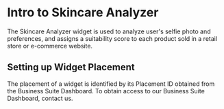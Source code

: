# Intro to Skincare Analyzer

The Skincare Analyzer widget is used to analyze user's selfie photo and preferences, and assigns a suitability score to each product sold in a retail store or e-commerce website.

## Setting up Widget Placement
The placement of a widget is identified by its Placement ID obtained from the Business Suite Dashboard. To obtain access to our Business Suite Dashboard, contact us.
